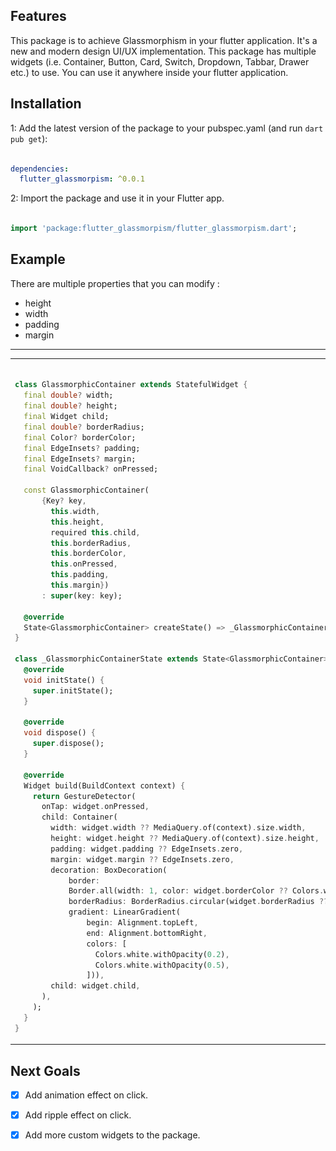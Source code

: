 <!--
This README describes the package. If you publish this package to pub.dev,
this README's contents appear on the landing page for your package.

For information about how to write a good package README, see the guide for
[writing package pages](https://dart.dev/guides/libraries/writing-package-pages).

For general information about developing packages, see the Dart guide for
[creating packages](https://dart.dev/guides/libraries/create-library-packages)
and the Flutter guide for
[developing packages and plugins](https://flutter.dev/developing-packages).
-->


## Features

This package is to achieve Glassmorphism in your flutter application. It's a new and modern design
UI/UX implementation. This package has multiple widgets (i.e. Container, Button, Card, Switch,
Dropdown, Tabbar, Drawer etc.) to use. You can use it anywhere inside your flutter application.

## Installation

1: Add the latest version of the package to your pubspec.yaml (and run `dart pub get`):

```yaml

dependencies:
  flutter_glassmorpism: ^0.0.1

```

2: Import the package and use it in your Flutter app.

```dart

import 'package:flutter_glassmorpism/flutter_glassmorpism.dart';

```

## Example

There are multiple properties that you can modify :

  - height
  - width
  - padding
  - margin

<hr>




<table>


<tr>


<td>


```dart

class GlassmorphicContainer extends StatefulWidget {
  final double? width;
  final double? height;
  final Widget child;
  final double? borderRadius;
  final Color? borderColor;
  final EdgeInsets? padding;
  final EdgeInsets? margin;
  final VoidCallback? onPressed;

  const GlassmorphicContainer(
      {Key? key,
        this.width,
        this.height,
        required this.child,
        this.borderRadius,
        this.borderColor,
        this.onPressed,
        this.padding,
        this.margin})
      : super(key: key);

  @override
  State<GlassmorphicContainer> createState() => _GlassmorphicContainerState();
}

class _GlassmorphicContainerState extends State<GlassmorphicContainer> {
  @override
  void initState() {
    super.initState();
  }

  @override
  void dispose() {
    super.dispose();
  }

  @override
  Widget build(BuildContext context) {
    return GestureDetector(
      onTap: widget.onPressed,
      child: Container(
        width: widget.width ?? MediaQuery.of(context).size.width,
        height: widget.height ?? MediaQuery.of(context).size.height,
        padding: widget.padding ?? EdgeInsets.zero,
        margin: widget.margin ?? EdgeInsets.zero,
        decoration: BoxDecoration(
            border:
            Border.all(width: 1, color: widget.borderColor ?? Colors.white),
            borderRadius: BorderRadius.circular(widget.borderRadius ?? 10.0),
            gradient: LinearGradient(
                begin: Alignment.topLeft,
                end: Alignment.bottomRight,
                colors: [
                  Colors.white.withOpacity(0.2),
                  Colors.white.withOpacity(0.5),
                ])),
        child: widget.child,
      ),
    );
  }
}

```

</td>


<td>

<img src="https://github.com/bijumondal18/bouncy_container_flutter_package/blob/main/lib/src/BouncingContainer.png" alt="Sample Image">

</td>

</tr>

</table>

## Next Goals

- [x] Add animation effect on click.

- [x] Add ripple effect on click.

- [x] Add more custom widgets to the package.